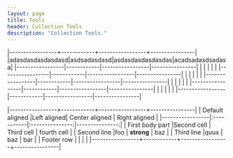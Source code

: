 ```yaml
---
layout: page
title: Tools
header: Collection Tools
description: "Collection Tools."
---
```

|-----------------+------------+-----------------+----------------|
|adasdasdasdasdasd|asdsadasdasd|asdasdasdasdasdas|acadsadasdsadasa|
|-----------------|------------|-----------------|----------------|
|                 |            |                 |                |
|-----------------|------------|-----------------|----------------|
|                 |            |                 |                |
|-----------------|------------|-----------------|----------------|
|                 |            |                 |                |
|-----------------|------------|-----------------|----------------|
|                 |            |                 |                |
|-----------------|------------|-----------------|----------------|

|-----------------+------------+-----------------+----------------|
| Default aligned |Left aligned| Center aligned  | Right aligned  |
|-----------------|:-----------|:---------------:|---------------:|
| First body part |Second cell | Third cell      | fourth cell    |
| Second line     |foo         | **strong**      | baz            |
| Third line      |quux        | baz             | bar            |
| Footer row      |            |                 |                |
|-----------------+------------+-----------------+----------------|
